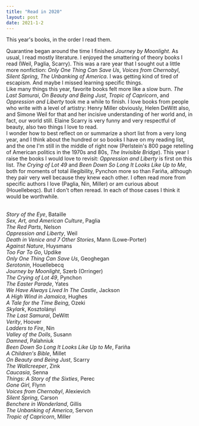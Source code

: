 ```yaml
---
title: "Read in 2020"
layout: post
date: 2021-1-2
---
```

This year's books, in the order I read them.

<p>Quarantine began around the time I finished <i>Journey by Moonlight</i>. As usual, I read mostly literature. I enjoyed the smattering of theory books I read (Weil, Paglia, Scarry). This was a rare year that I sought out a little more nonfiction: <i>Only One Thing Can Save Us</i>, <i>Voices from Chernobyl</i>, <i>Silent Spring</i>, <i>The Unbanking of America</i>. I was getting kind of tired of escapism. And maybe I missed learning specific things.
<br>Like many things this year, favorite books felt more like a slow burn. <i>The Last Samurai</i>, <i>On Beauty and Being Just</i>, <i>Tropic of Capricorn</i>, and <i>Oppression and Liberty</i> took me a while to finish. I love books from people who write with a level of artistry: Henry Miller obviously, Helen DeWitt also, and Simone Weil for that and her incisive understanding of her world and, in fact, our world still. Elaine Scarry is very funny and very respectful of beauty, also two things I love to read.
<br>I wonder how to best reflect on or summarize a short list from a very long year, and I think about the hundred or so books I have on my reading list, and the one I'm still in the middle of right now (Perlstein's 800 page retelling of American politics in the 1970s and 80s, <i>The Invisible Bridge</i>). This year I raise the books I would love to revisit: <i>Oppression and Liberty</i> is first on this list. <i>The Crying of Lot 49</i> and <i>Been Down So Long It Looks Like Up to Me</i>, both for moments of total illegibility, Pynchon more so than Fariña, although they pair very well because they knew each other. I often read more from specific authors I love (Paglia, Nin, Miller) or am curious about (Houellebeqc). But I don't often reread. In each of those cases I think it would be worthwhile. 
<p>
<br><i>Story of the Eye</i>, Bataille
<br><i>Sex, Art, and American Culture</i>, Paglia
<br><i>The Red Parts</i>, Nelson
<br><i>Oppression and Liberty</i>, Weil
<br><i>Death in Venice and 7 Other Stories</i>, Mann (Lowe-Porter)
<br><i>Against Nature</i>, Huysmans
<br><i>Too Far To Go</i>, Updike
<br><i>Only One Thing Can Save Us</i>, Geoghegan
<br><i>Serotonin</i>, Houellebecq
<br><i>Journey by Moonlight</i>, Szerb (Orringer)
<br><i>The Crying of Lot 49</i>, Pynchon
<br><i>The Easter Parade</i>, Yates
<br><i>We Have Always Lived In The Castle</i>, Jackson
<br><i>A High Wind in Jamaica</i>, Hughes
<br><i>A Tale for the Time Being</i>, Ozeki
<br><i>Skylark</i>, Kosztolányi
<br><i>The Last Samurai</i>, DeWitt
<br><i>Verity</i>, Hoover
<br><i>Ladders to Fire</i>, Nin
<br><i>Valley of the Dolls</i>, Susann
<br><i>Damned</i>, Palahniuk
<br><i>Been Down So Long It Looks Like Up to Me</i>, Fariña
<br><i>A Children's Bible</i>, Millet
<br><i>On Beauty and Being Just</i>, Scarry
<br><i>The Wallcreeper</i>, Zink
<br><i>Caucasia</i>, Senna
<br><i>Things: A Story of the Sixties</i>, Perec
<br><i>Gone Girl</i>, Flynn
<br><i>Voices from Chernobyl</i>, Alexievich
<br><i>Silent Spring</i>, Carson
<br><i>Benchere in Wonderland</i>, Gillis
<br><i>The Unbanking of America</i>, Servon
<br><i>Tropic of Capricorn</i>, Miller
